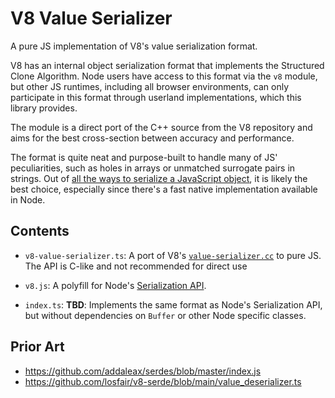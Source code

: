 # V8 Value Serializer

A pure JS implementation of V8's value serialization format.

V8 has an internal object serialization format that implements the Structured Clone Algorithm.
Node users have access to this format via the `v8` module, but other JS runtimes, including all browser environments, can only participate in this format through userland implementations, which this library provides.

The module is a direct port of the C++ source from the V8 repository and aims for the best cross-section between accuracy and performance. 

The format is quite neat and purpose-built to handle many of JS' peculiarities, such as holes in arrays or unmatched surrogate pairs in strings.
Out of [all the ways to serialize a JavaScript object][1], it is likely the best choice, especially since there's a fast native implementation available in Node.

[1]: https://qwtel.com/posts/software/how-to-serialize-a-javascript-object/

## Contents

- `v8-value-serializer.ts`: A port of V8's [`value-serializer.cc`](https://github.com/v8/v8/blob/main/src/objects/value-serializer.cc) to pure JS. The API is C-like and not recommended for direct use

- `v8.js`: A polyfill for Node's [Serialization API](https://nodejs.org/api/v8.html#serialization-api).

- `index.ts`: __TBD__: Implements the same format as Node's Serialization API, but without dependencies on `Buffer` or other Node specific classes.

## Prior Art

- https://github.com/addaleax/serdes/blob/master/index.js
- https://github.com/losfair/v8-serde/blob/main/value_deserializer.ts

